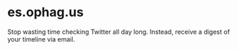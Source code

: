 # es.ophag.us

Stop wasting time checking Twitter all day long. Instead, receive a digest of your timeline via email. 

